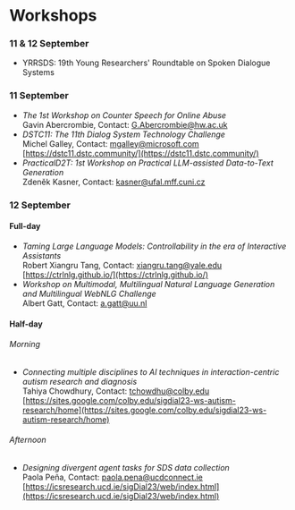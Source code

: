 # Workshops

### 11 & 12 September
- YRRSDS: 19th Young Researchers' Roundtable on Spoken Dialogue Systems

### 11 September
- *The 1st Workshop on Counter Speech for Online Abuse*  
Gavin Abercrombie, Contact: <G.Abercrombie@hw.ac.uk>
- *DSTC11: The 11th Dialog System Technology Challenge*  
Michel Galley, Contact: <mgalley@microsoft.com>  
[https://dstc11.dstc.community/](https://dstc11.dstc.community/)
- *PracticalD2T: 1st Workshop on Practical LLM-assisted Data-to-Text Generation*  
Zdeněk Kasner, Contact: <kasner@ufal.mff.cuni.cz>

### 12 September

#### Full-day
- *Taming Large Language Models: Controllability in the era of Interactive Assistants*  
Robert Xiangru Tang, Contact: <xiangru.tang@yale.edu>  
[https://ctrlnlg.github.io/](https://ctrlnlg.github.io/)
- *Workshop on Multimodal, Multilingual Natural Language Generation and Multilingual WebNLG Challenge*  
Albert Gatt, Contact: <a.gatt@uu.nl>

#### Half-day
###### Morning
- *Connecting multiple disciplines to AI techniques in interaction-centric autism research and diagnosis*  
Tahiya Chowdhury, Contact: <tchowdhu@colby.edu>  
[https://sites.google.com/colby.edu/sigdial23-ws-autism-research/home](https://sites.google.com/colby.edu/sigdial23-ws-autism-research/home)

###### Afternoon
- *Designing divergent agent tasks for SDS data collection*  
Paola Peña, Contact: <paola.pena@ucdconnect.ie>  
[https://icsresearch.ucd.ie/sigDial23/web/index.html](https://icsresearch.ucd.ie/sigDial23/web/index.html)
